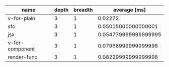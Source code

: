 | name            | depth | breadth | average (ms)         |
| --------------- | ----- | ------- | -------------------- |
| v-for-plain     | 3     | 1       | 0.02272              |
| sfc             | 3     | 1       | 0.05015000000000001  |
| jsx             | 3     | 1       | 0.054779999999999995 |
| v-for-component | 3     | 1       | 0.07968999999999998  |
| render-func     | 3     | 1       | 0.08229999999999998  |